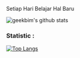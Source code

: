 Setiap Hari Belajar Hal Baru

![geekbim's github stats](https://github-readme-stats.vercel.app/api?username=geekbim&show_icons=true)

### Statistic :  
[![Top Langs](https://github-readme-stats.vercel.app/api/top-langs/?username=geekbim&layout=compact)](https://github.com/anuraghazra/github-readme-stats)
